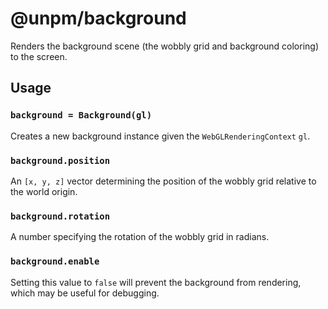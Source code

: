 # @unpm/background

Renders the background scene (the wobbly grid and background coloring) to the
screen.

## Usage

### `background = Background(gl)`

Creates a new background instance given the `WebGLRenderingContext` `gl`.

### `background.position`

An `[x, y, z]` vector determining the position of the wobbly grid relative
to the world origin.

### `background.rotation`

A number specifying the rotation of the wobbly grid in radians.

### `background.enable`

Setting this value to `false` will prevent the background from rendering,
which may be useful for debugging.
